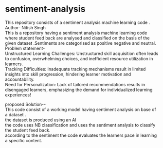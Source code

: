 # sentiment-analysis
This repository consists of a sentiment analysis machine learning code .<br>
Author- Nitish Singh
<br>
This is a repository having a sentiment analysis machine learning code where student feed back are analysed and classified on the basis of the given dataset .Sentiments are categorised as positive negative and neutral.<br>
Problem statement-<br>
Unstructured Learning Challenges: Unstructured skill acquisition often leads to confusion, overwhelming choices, and inefficient resource utilization in learners.<br>
Tracking Difficulties: Inadequate tracking mechanisms result in limited insights into skill progression, hindering learner motivation and accountability.<br>
Need for Personalization: Lack of tailored recommendations results in disengaged learners, emphasizing the demand for individualized learning experiences!<br>

proposed Solution--<br>
This code consist of a working model having sentiment analysis on base of a dataset .<br>
the dataset is produced using an AI<br>
the code uses NB classification and uses the sentiment analysis to classify the student feed back.<br>
according to the sentiment the code evaluates the learners pace in learning a specific content.<br>
